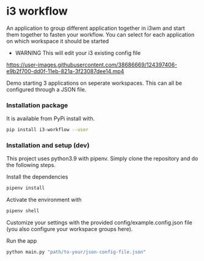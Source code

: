 # i3 workflow
An application to group different application together in i3wm and start them together to fasten your workflow.
You can select for each application on which workspace it should be started
- WARNING This will edit your i3 existing config file


https://user-images.githubusercontent.com/38686669/124397406-e9b2f700-dd0f-11eb-821a-3f23087dee14.mp4


Demo starting 3 applications on seperate workspaces. This can all be configured through a JSON file.

### Installation package
It is available from PyPi install with.
```bash
pip install i3-workflow --user
```

### Installation and setup (dev)
This project uses python3.9 with pipenv. Simply clone the repository and do the following steps.

Install the dependencies
```bash
pipenv install
```

Activate the environment with 
```bash
pipenv shell
```
Customize your settings with the provided config/example.config.json file (you also configure your workspace groups here).

Run the app
```bash
python main.py "path/to-your/json-config-file.json"
```
